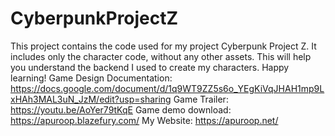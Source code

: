 # CyberpunkProjectZ
This project contains the code used for my project Cyberpunk Project Z. It includes only the character code, without any other assets. This will help you understand the backend I used to create my characters. Happy learning!
Game Design Documentation: https://docs.google.com/document/d/1q9WT9ZZ5s6o_YEgKiVqJHAH1mp9LxHAh3MAL3uN_JzM/edit?usp=sharing
Game Trailer: https://youtu.be/AoYer79tKqE
Game demo download: https://apuroop.blazefury.com/
My Website: https://apuroop.net/
